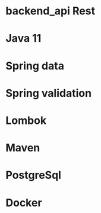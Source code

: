 # backend_api Rest

# Java 11
# Spring data
# Spring validation
# Lombok
# Maven
# PostgreSql
# Docker
